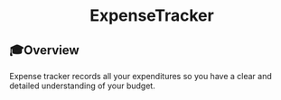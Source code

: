 <div align="center">
    <h1>Expense<b>Tracker</b></h1>
</div>

## 🎓Overview

Expense tracker records all your expenditures so you have a clear and detailed understanding of your budget.
